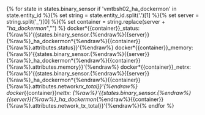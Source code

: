 {% for state in states.binary_sensor if 'vmtbsh02_ha_dockermon' in state.entity_id %}{% set string = state.entity_id.split('.')[1] %}{% set server = string.split('_')[0] %}{% set container = string.replace(server + "_ha_dockermon_","") %}
docker*{{container}}\_status: {%raw%}'{{states.binary_sensor.{%endraw%}{{server}}{%raw%}\_ha_dockermon*{%endraw%}{{container}}{%raw%}.attributes.status}}'{%endraw%}
docker*{{container}}\_memory: {%raw%}'{{states.binary_sensor.{%endraw%}{{server}}{%raw%}\_ha_dockermon*{%endraw%}{{container}}{%raw%}.attributes.memory}}'{%endraw%}
docker*{{container}}\_netrx: {%raw%}'{{states.binary_sensor.{%endraw%}{{server}}{%raw%}\_ha_dockermon*{%endraw%}{{container}}{%raw%}.attributes.network*rx_total}}'{%endraw%}
docker*{{container}}_nettx: {%raw%}'{{states.binary_sensor.{%endraw%}{{server}}{%raw%}\_ha_dockermon_{%endraw%}{{container}}{%raw%}.attributes.network_tx_total}}'{%endraw%}{% endfor %}
